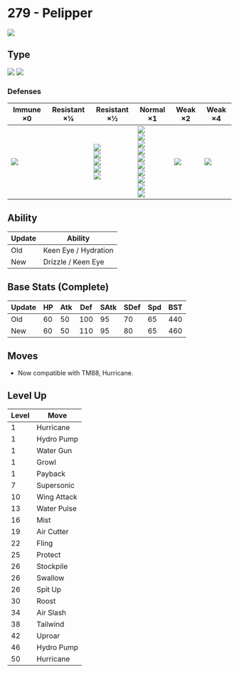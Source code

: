 # 279 - Pelipper
![][279]

## Type

![][water]  ![][flying]

### Defenses

Immune ×0       | Resistant ×¼ | Resistant ×½                                                               | Normal ×1                                                                                                                                                | Weak ×2       | Weak ×4           | 
---             | ---          | ---                                                                        | ---                                                                                                                                                      | ---           | ---               | 
![][ground]<br> |              | ![][fighting]<br> ![][bug]<br> ![][steel]<br> ![][fire]<br> ![][water]<br> | ![][normal]<br> ![][flying]<br> ![][poison]<br> ![][ghost]<br> ![][grass]<br> ![][psychic]<br> ![][ice]<br> ![][dragon]<br> ![][dark]<br> ![][fairy]<br> | ![][rock]<br> | ![][electric]<br> | 

## Ability

Update | Ability              | 
---    | ---                  | 
Old    | Keen Eye / Hydration | 
New    | Drizzle / Keen Eye   | 

## Base Stats (Complete)

Update | HP  | Atk | Def | SAtk | SDef | Spd | BST | 
---    | --- | --- | --- | ---  | ---  | --- | --- | 
Old    | 60  | 50  | 100 | 95   | 70   | 65  | 440 | 
New    | 60  | 50  | 110 | 95   | 80   | 65  | 460 | 

## Moves

 - Now compatible with TM88, Hurricane.

## Level Up

Level | Move        | 
---   | ---         | 
1     | Hurricane   | 
1     | Hydro Pump  | 
1     | Water Gun   | 
1     | Growl       | 
1     | Payback     | 
7     | Supersonic  | 
10    | Wing Attack | 
13    | Water Pulse | 
16    | Mist        | 
19    | Air Cutter  | 
22    | Fling       | 
25    | Protect     | 
26    | Stockpile   | 
26    | Swallow     | 
26    | Spit Up     | 
30    | Roost       | 
34    | Air Slash   | 
38    | Tailwind    | 
42    | Uproar      | 
46    | Hydro Pump  | 
50    | Hurricane   | 

[279]: ../img/pokemon/279.png
[normal]: ../img/types/normal.png
[fire]: ../img/types/fire.png
[fighting]: ../img/types/fighting.png
[water]: ../img/types/water.png
[flying]: ../img/types/flying.png
[grass]: ../img/types/grass.png
[poison]: ../img/types/poison.png
[electric]: ../img/types/electric.png
[ground]: ../img/types/ground.png
[psychic]: ../img/types/psychic.png
[rock]: ../img/types/rock.png
[ice]: ../img/types/ice.png
[bug]: ../img/types/bug.png
[dragon]: ../img/types/dragon.png
[ghost]: ../img/types/ghost.png
[dark]: ../img/types/dark.png
[steel]: ../img/types/steel.png
[fairy]: ../img/types/fairy.png
